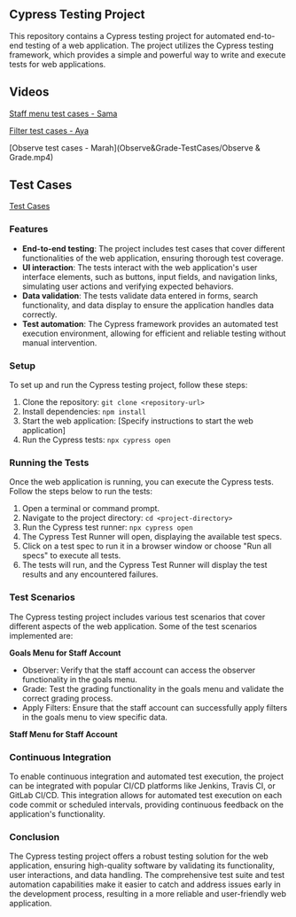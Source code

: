 ## Cypress Testing Project

This repository contains a Cypress testing project for automated end-to-end testing of a web application. The project utilizes the Cypress testing framework, which provides a simple and powerful way to write and execute tests for web applications.

## Videos
[Staff menu test cases - Sama](cypress/videos/Staff_Menu.cy.js.mp4)

[Filter test cases - Aya](cypress/videos/filter.cy.js.mp4) 

[Observe test cases - Marah](Observe&Grade-TestCases/Observe & Grade.mp4) 



## Test Cases
[Test Cases](Goals-TestCases.xlsx) 

### Features

- **End-to-end testing**: The project includes test cases that cover different functionalities of the web application, ensuring thorough test coverage.
- **UI interaction**: The tests interact with the web application's user interface elements, such as buttons, input fields, and navigation links, simulating user actions and verifying expected behaviors.
- **Data validation**: The tests validate data entered in forms, search functionality, and data display to ensure the application handles data correctly.
- **Test automation**: The Cypress framework provides an automated test execution environment, allowing for efficient and reliable testing without manual intervention.

### Setup

To set up and run the Cypress testing project, follow these steps:

1. Clone the repository: `git clone <repository-url>`
2. Install dependencies: `npm install`
3. Start the web application: [Specify instructions to start the web application]
4. Run the Cypress tests: `npx cypress open`

### Running the Tests

Once the web application is running, you can execute the Cypress tests. Follow the steps below to run the tests:

1. Open a terminal or command prompt.
2. Navigate to the project directory: `cd <project-directory>`
3. Run the Cypress test runner: `npx cypress open`
4. The Cypress Test Runner will open, displaying the available test specs.
5. Click on a test spec to run it in a browser window or choose "Run all specs" to execute all tests.
6. The tests will run, and the Cypress Test Runner will display the test results and any encountered failures.

### Test Scenarios

The Cypress testing project includes various test scenarios that cover different aspects of the web application. Some of the test scenarios implemented are:

**Goals Menu for Staff Account**
- Observer: Verify that the staff account can access the observer functionality in the goals menu.
- Grade: Test the grading functionality in the goals menu and validate the correct grading process.
- Apply Filters: Ensure that the staff account can successfully apply filters in the goals menu to view specific data.

**Staff Menu for Staff Account**

### Continuous Integration

To enable continuous integration and automated test execution, the project can be integrated with popular CI/CD platforms like Jenkins, Travis CI, or GitLab CI/CD. This integration allows for automated test execution on each code commit or scheduled intervals, providing continuous feedback on the application's functionality.

### Conclusion

The Cypress testing project offers a robust testing solution for the web application, ensuring high-quality software by validating its functionality, user interactions, and data handling. The comprehensive test suite and test automation capabilities make it easier to catch and address issues early in the development process, resulting in a more reliable and user-friendly web application.
